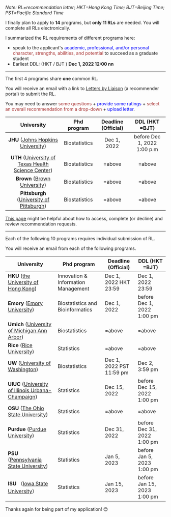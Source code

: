 

*Note: RL=recommendation letter;  HKT=Hong Kong Time;  BJT=Beijing Time; PST=Pacific Standard Time*



I finally plan to apply to **14** programs, but **only 11 RLs** are needed. You will complete all RLs electronically.



I summarized the RL requirements of different programs here:

- speak to  the applicant's <font color=blue>academic, professional, and/or personal </font> <font color=brown>character, strengths, abilities, and potential</font> to succeed as a graduate student
- Earliest DDL: (HKT / BJT ) **Dec 1, 2022 12:00 nn**

------



The first 4 programs share **one** common RL. 



You will receive an email with a link to [Letters by Liaison](https://help.liaisonedu.com/Letters_by_Liaison_Help_Center) (a  recommender portal) to submit the RL. 



You may need to answer <font color=brown>some questions</font> + <font color=blue>provide some ratings</font> + <font color=brown>select an overall recommendation from a drop-down</font> + <font color=blue>upload letter</font>.



|                          University                          |  Phd program  | Deadline (Official) |       DDL (HKT =BJT)        |
| :----------------------------------------------------------: | :-----------: | :-----------------: | :-------------------------: |
| **JHU** ([Johns Hopkins University](https://publichealth.jhu.edu/departments/biostatistics)) | Biostatistics |     Dec 1, 2022     | before Dec 1, 2022 1:00 p.m |
| **UTH** ([University of Texas Health Science Center](https://sph.uth.edu/application/)) | Biostatistics |       =above        |           =above            |
| **Brown** ([Brown University](https://graduateprograms.brown.edu/graduate-program/biostatistics-phd#admission)) | Biostatistics |       =above        |           =above            |
| **Pittsburgh** ([University of Pittsburgh](https://publichealth.pitt.edu/biostatistics/admissions-aid/admissions)) | Biostatistics |       =above        |           =above            |

 [This page](https://help.liaisonedu.com/Letters_by_Liaison_Help_Center/Completing_a_Recommendation/2_Complete_a_Recommendation) might be helpful about how to access, complete (or decline) and review recommendation requests.





------



Each of the following 10 programs requires individual submission of RL. 

You will receive an email from each of the following programs.

| University                                                   | Phd program                         | Deadline (Official)      | DDL (HKT =BJT)              |
| ------------------------------------------------------------ | ----------------------------------- | ------------------------ | --------------------------- |
| **HKU** ([the University of Hong Kong](https://gradsch.hku.hk/gradsch/rola/online-application-for-mphil-phd-admission)) | Innovation & Information Management | Dec 1, 2022  HKT  23:59  | Dec 1, 2022  23:59          |
| **Emory** ([Emory University](https://www.gs.emory.edu/admissions/requirements.html)) | Biostatistics and Bioinformatics    | Dec 1, 2022              | before Dec 1, 2022 1:00 pm  |
| **Umich** ([University of  Michigan Ann Arbor](https://sph.umich.edu/biostat/apply-phd-biostat.html)) | Biostatistics                       | =above                   | =above                      |
| **Rice** ([Rice University](https://statistics.rice.edu/academics/graduate/graduate-admissions)) | Statistics                          | =above                   | =above                      |
| **UW** ([University of Washington](https://www.biostat.washington.edu/apply/instructions#letterofrecommendation)) | Biostatistics                       | Dec 1, 2022 PST 11:59 pm | Dec 2,  3:59 pm             |
| **UIUC** ([University of Illinois Urbana-Champaign](https://stat.illinois.edu/admissions/prospective-graduate-students/application-requirements)) | Statistics                          | Dec 15, 2022             | before Dec 15, 2022 1:00 pm |
| **OSU** ([The Ohio State University](https://biostatprograms.osu.edu/biostatphd/prospective-students#applications)) | Statistics                          | =above                   | =above                      |
| **Purdue** ([Purdue University](https://www.stat.purdue.edu/index.html)) | Statistics                          | Dec 31, 2022             | before Dec 31, 2022 1:00 pm |
| **PSU** ([Pennsylvania State University](https://science.psu.edu/stat/graduate-programs/how-to-apply)) | Statistics                          | Jan 5, 2023              | before Jan 5, 2023 1:00 pm  |
| **ISU** （[Iowa State University](https://www.stat.iastate.edu/graduate-admissions-faq)） | Statistics                          | Jan 15, 2023             | before Jan 15, 2023 1:00 pm |



Thanks again for being part of my application! 😊
